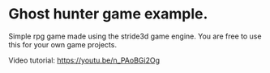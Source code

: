 # Ghost hunter game example.

Simple rpg game made using the stride3d game engine.
You are free to use this for your own game projects.

Video tutorial: https://youtu.be/n_PAoBGi2Og
